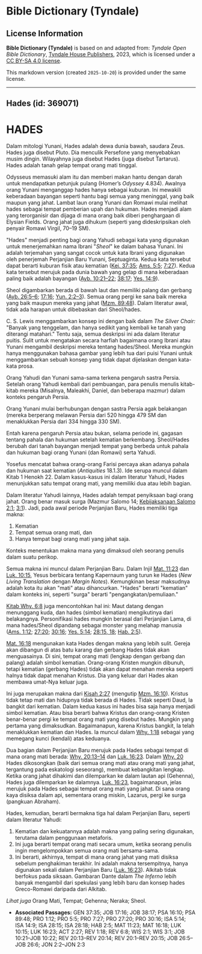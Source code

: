 # Bible Dictionary (Tyndale)

## License Information

**Bible Dictionary (Tyndale)** is based on and adapted from: _Tyndale Open Bible Dictionary_, [Tyndale House Publishers](https://tyndaleopenresources.com/), 2023, which is licensed under a [CC BY-SA 4.0 license](https://creativecommons.org/licenses/by-sa/4.0/legalcode.en).

This markdown version (created `2025-10-20`) is provided under the same license.



--------------------------------

## Hades (id: 369071)

HADES
=====

Dalam mitologi Yunani, Hades adalah dewa dunia bawah, saudara Zeus. Hades juga disebut Pluto. Dia menculik Persefone yang menyebabkan musim dingin. Wilayahnya juga disebut Hades (juga disebut Tartarus). Hades adalah tanah gelap tempat orang mati tinggal.

Odysseus memasuki alam itu dan memberi makan hantu dengan darah untuk mendapatkan petunjuk pulang (Homer’s *Odyssey* 4\.834\). Awalnya orang Yunani menganggap hades hanya sebagai kuburan. Ini mewakili keberadaan bayangan seperti hantu bagi semua yang meninggal, yang baik maupun yang jahat. Lambat laun orang Yunani dan Romawi mulai melihat hades sebagai tempat pemberian upah dan hukuman. Hades menjadi alam yang terorganisir dan dijaga di mana orang baik diberi penghargaan di Elysian Fields. Orang jahat juga dihukum (seperti yang dideskripsikan oleh penyair Romawi Virgil, 70–19 SM).

"Hades" menjadi penting bagi orang Yahudi sebagai kata yang digunakan untuk menerjemahkan nama Ibrani "*Sheol*" ke dalam bahasa Yunani. Ini adalah terjemahan yang sangat cocok untuk kata Ibrani yang digunakan oleh penerjemah Perjanjian Baru Yunani, Septuaginta. Kedua kata tersebut dapat berarti kuburan fisik atau kematian ([Kej. 37:35](https://ref.ly/Gen37:35); [Ams. 5:5](https://ref.ly/Prov5:5); [7:27](https://ref.ly/Prov7:27)). Kedua kata tersebut merujuk pada dunia bawah yang gelap di mana keberadaan paling baik adalah bayangan ([Ayb. 10:21–22](https://ref.ly/Job10:21-Job10:22); [38:17](https://ref.ly/Job38:17); [Yes. 14:9](https://ref.ly/Isa14:9)).

Sheol digambarkan berada di bawah laut dan memiliki palang dan gerbang ([Ayb. 26:5–6](https://ref.ly/Job26:5-Job26:6); [17:16](https://ref.ly/Job17:16); [Yun. 2:2–3](https://ref.ly/Jonah2:2-Jonah2:3)). Semua orang pergi ke sana baik mereka yang baik maupun mereka yang jahat ([Mzm. 89:48](https://ref.ly/Ps89:48)). Dalam literatur awal, tidak ada harapan untuk dibebaskan dari Sheol/hades.

C. S. Lewis menggambarkan konsep ini dengan baik dalam *The Silver Chair:* "Banyak yang tenggelam, dan hanya sedikit yang kembali ke tanah yang diterangi matahari." Tentu saja, semua deskripsi ini ada dalam literatur puitis. Sulit untuk mengatakan secara harfiah bagaimana orang Ibrani atau Yunani mengambil deskripsi mereka tentang hades/Sheol. Mereka mungkin hanya menggunakan bahasa gambar yang lebih tua dari puisi Yunani untuk menggambarkan sebuah konsep yang tidak dapat dijelaskan dengan kata\-kata prosa.

Orang Yahudi dan Yunani sama\-sama terkena pengaruh sastra Persia. Setelah orang Yahudi kembali dari pembuangan, para penulis menulis kitab\-kitab mereka (Misalnya, Maleakhi, Daniel, dan beberapa mazmur) dalam konteks pengaruh Persia.

Orang Yunani mulai berhubungan dengan sastra Persia agak belakangan (mereka berperang melawan Persia dari 520 hingga 479 SM dan menaklukkan Persia dari 334 hingga 330 SM).

Entah karena pengaruh Persia atau bukan, selama periode ini, gagasan tentang pahala dan hukuman setelah kematian berkembang. Sheol/Hades berubah dari tanah bayangan menjadi tempat yang berbeda untuk pahala dan hukuman bagi orang Yunani (dan Romawi) serta Yahudi.

Yosefus mencatat bahwa orang\-orang Farisi percaya akan adanya pahala dan hukuman saat kematian (*Antiquities* 18\.1\.3\). Ide serupa muncul dalam Kitab 1 Henokh 22\. Dalam kasus\-kasus ini dalam literatur Yahudi, Hades menunjukkan satu tempat orang mati, yang memiliki dua atau lebih bagian.

Dalam literatur Yahudi lainnya, Hades adalah tempat penyiksaan bagi orang jahat. Orang benar masuk surga (Mazmur Salomo 14; [Kebijaksanaan Salomo 2:1](https://ref.ly/Wis2:1); [3:1](https://ref.ly/Wis3:1)). Jadi, pada awal periode Perjanjian Baru, Hades memiliki tiga makna:

1. Kematian
2. Tempat semua orang mati, dan
3. Hanya tempat bagi orang mati yang jahat saja.

Konteks menentukan makna mana yang dimaksud oleh seorang penulis dalam suatu perikop.

Semua makna ini muncul dalam Perjanjian Baru. Dalam Injil [Mat. 11:23](https://ref.ly/Matt11:23) dan [Luk. 10:15](https://ref.ly/Luke10:15), Yesus berbicara tentang Kapernaum yang turun ke Hades (*New Living Translation* dengan *Margin Notes*). Kemungkinan besar maksudnya adalah kota itu akan "mati" atau dihancurkan. "Hades" berarti "kematian" dalam konteks ini, seperti "surga" berarti "pengangkatan/pemuliaan."

[Kitab Why. 6:8](https://ref.ly/Rev6:8) juga mencontohkan hal ini: Maut datang dengan menunggang kuda, dan hades (simbol kematian) mengikutinya dari belakangnya. Personifikasi hades mungkin berasal dari Perjanjian Lama, di mana hades/Sheol dipandang sebagai monster yang melahap manusia ([Ams. 1:12](https://ref.ly/Prov1:12); [27:20](https://ref.ly/Prov27:20); [30:16](https://ref.ly/Prov30:16); [Yes. 5:14](https://ref.ly/Isa5:14); [28:15, 18](https://ref.ly/Isa28:15,Isa28:18); [Hab. 2:5](https://ref.ly/Hab2:5)).

[Mat. 16:18](https://ref.ly/Matt16:18) mengunakan kata Hades dengan makna yang lebih sulit. Gereja akan dibangun di atas batu karang dan gerbang Hades tidak akan menguasainya. Di sini, tempat orang mati (lengkap dengan gerbang dan palang) adalah simbol kematian. Orang\-orang Kristen mungkin dibunuh, tetapi kematian (gerbang Hades) tidak akan dapat menahan mereka seperti halnya tidak dapat menahan Kristus. Dia yang keluar dari Hades akan membawa umat\-Nya keluar juga.

Ini juga merupakan makna dari [Kisah 2:27](https://ref.ly/Acts2:27) (mengutip [Mzm. 16:10](https://ref.ly/Ps16:10)). Kristus tidak tetap mati dan hidupnya tidak berada di Hades. Tidak seperti Daud, Ia bangkit dari kematian. Dalam kedua kasus ini hades bisa saja hanya menjadi simbol kematian. Atau bisa berarti bahwa Kristus dan orang\-orang Kristen benar\-benar pergi ke tempat orang mati yang disebut hades. Mungkin yang pertama yang dimaksudkan. Bagaimanapun, karena Kristus bangkit, Ia telah menaklukkan kematian dan Hades. Ia muncul dalam [Why. 1:18](https://ref.ly/Rev1:18) sebagai yang memegang kunci (kendali) atas keduanya.

Dua bagian dalam Perjanjian Baru merujuk pada Hades sebagai tempat di mana orang mati berada: [Why. 20:13–14](https://ref.ly/Rev20:13-Rev20:14) dan [Luk. 16:23](https://ref.ly/Luke16:23). Dalam [Why. 20](https://ref.ly/Rev20:1-Rev20:15) Hades dikosongkan (baik dari semua orang mati atau orang mati yang jahat, tergantung pada eskatologi seseorang), membuat kebangkitan lengkap. Ketika orang jahat dihakimi dan dilemparkan ke dalam lautan api (Gehenna), Hades juga dilemparkan ke dalamnya. [Luk. 16:23](https://ref.ly/Luke16:23), bagaimanapun, jelas merujuk pada Hades sebagai tempat orang mati yang jahat. Di sana orang kaya disiksa dalam api, sementara orang miskin, Lazarus, pergi ke surga (pangkuan Abraham).

Hades, kemudian, berarti bermakna tiga hal dalam Perjanjian Baru, seperti dalam literatur Yahudi:

1. Kematian dan kekuatannya adalah makna yang paling sering digunakan, terutama dalam penggunaan metaforis.
2. Ini juga berarti tempat orang mati secara umum, ketika seorang penulis ingin mengelompokkan semua orang mati bersama\-sama.
3. Ini berarti, akhirnya, tempat di mana orang jahat yang mati disiksa sebelum penghakiman terakhir. Ini adalah makna tersempitnya, hanya digunakan sekali dalam Perjanjian Baru ([Luk. 16:23](https://ref.ly/Luke16:23)). Alkitab tidak berfokus pada siksaan. Gambaran Dante dalam *The Inferno* lebih banyak mengambil dari spekulasi yang lebih baru dan konsep hades Greco\-Romawi daripada dari Alkitab.

*Lihat juga* Orang Mati, Tempat; Gehenna; Neraka; Sheol.

* **Associated Passages:** GEN 37:35; JOB 17:16; JOB 38:17; PSA 16:10; PSA 89:48; PRO 1:12; PRO 5:5; PRO 7:27; PRO 27:20; PRO 30:16; ISA 5:14; ISA 14:9; ISA 28:15; ISA 28:18; HAB 2:5; MAT 11:23; MAT 16:18; LUK 10:15; LUK 16:23; ACT 2:27; REV 1:18; REV 6:8; WIS 2:1; WIS 3:1; JOB 10:21–JOB 10:22; REV 20:13–REV 20:14; REV 20:1–REV 20:15; JOB 26:5–JOB 26:6; JON 2:2–JON 2:3

